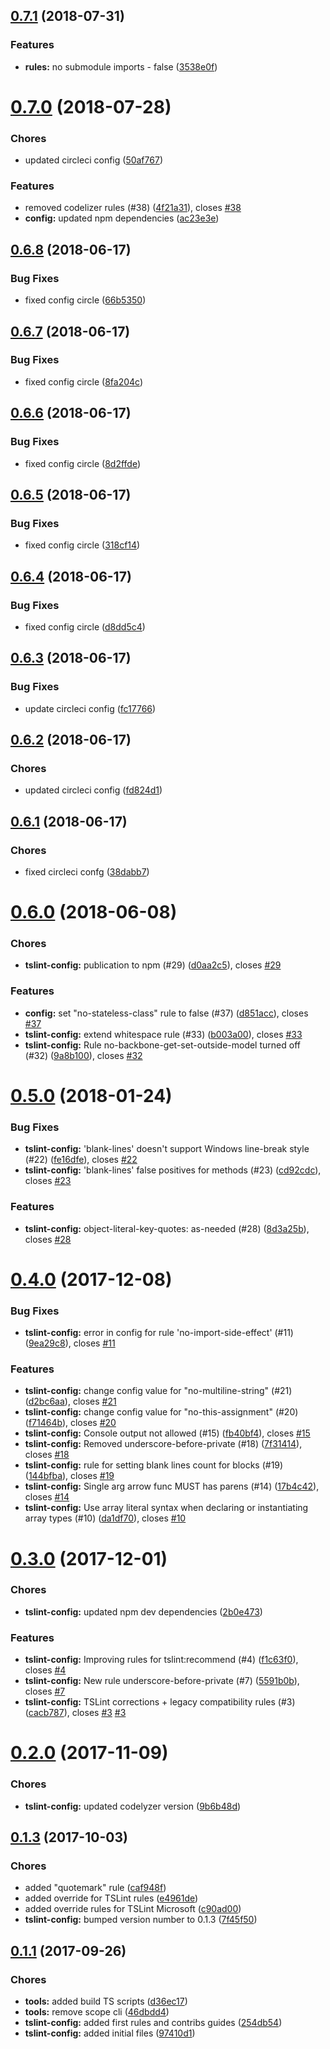 <a name="0.7.1"></a>
## [0.7.1](https://github.com/positive-js/tslint-config/compare/0.7.0...0.7.1) (2018-07-31)


### Features

* **rules:** no submodule imports - false ([3538e0f](https://github.com/positive-js/tslint-config/commit/3538e0f))



<a name="0.7.0"></a>
# [0.7.0](https://github.com/positive-js/tslint-config/compare/0.6.8...0.7.0) (2018-07-28)


### Chores

* updated circleci config ([50af767](https://github.com/positive-js/tslint-config/commit/50af767))


### Features

* removed codelizer rules (#38) ([4f21a31](https://github.com/positive-js/tslint-config/commit/4f21a31)), closes [#38](https://github.com/positive-js/tslint-config/issues/38)
* **config:** updated npm dependencies ([ac23e3e](https://github.com/positive-js/tslint-config/commit/ac23e3e))



<a name="0.6.8"></a>
## [0.6.8](https://github.com/positive-js/tslint-config/compare/0.6.7...0.6.8) (2018-06-17)


### Bug Fixes

* fixed config circle ([66b5350](https://github.com/positive-js/tslint-config/commit/66b5350))



<a name="0.6.7"></a>
## [0.6.7](https://github.com/positive-js/tslint-config/compare/0.6.6...0.6.7) (2018-06-17)


### Bug Fixes

* fixed config circle ([8fa204c](https://github.com/positive-js/tslint-config/commit/8fa204c))



<a name="0.6.6"></a>
## [0.6.6](https://github.com/positive-js/tslint-config/compare/0.6.5...0.6.6) (2018-06-17)


### Bug Fixes

* fixed config circle ([8d2ffde](https://github.com/positive-js/tslint-config/commit/8d2ffde))



<a name="0.6.5"></a>
## [0.6.5](https://github.com/positive-js/tslint-config/compare/0.6.4...0.6.5) (2018-06-17)


### Bug Fixes

* fixed config circle ([318cf14](https://github.com/positive-js/tslint-config/commit/318cf14))



<a name="0.6.4"></a>
## [0.6.4](https://github.com/positive-js/tslint-config/compare/0.6.3...0.6.4) (2018-06-17)


### Bug Fixes

* fixed config circle ([d8dd5c4](https://github.com/positive-js/tslint-config/commit/d8dd5c4))



<a name="0.6.3"></a>
## [0.6.3](https://github.com/positive-js/tslint-config/compare/0.6.2...0.6.3) (2018-06-17)


### Bug Fixes

* update circleci config ([fc17766](https://github.com/positive-js/tslint-config/commit/fc17766))



<a name="0.6.2"></a>
## [0.6.2](https://github.com/positive-js/tslint-config/compare/0.6.1...0.6.2) (2018-06-17)


### Chores

* updated circleci config ([fd824d1](https://github.com/positive-js/tslint-config/commit/fd824d1))



<a name="0.6.1"></a>
## [0.6.1](https://github.com/positive-js/tslint-config/compare/0.6.0...0.6.1) (2018-06-17)


### Chores

* fixed circleci confg ([38dabb7](https://github.com/positive-js/tslint-config/commit/38dabb7))



<a name="0.6.0"></a>
# [0.6.0](https://github.com/positive-js/tslint-config/compare/0.5.0...0.6.0) (2018-06-08)


### Chores

* **tslint-config:** publication to npm (#29) ([d0aa2c5](https://github.com/positive-js/tslint-config/commit/d0aa2c5)), closes [#29](https://github.com/positive-js/tslint-config/issues/29)


### Features

* **config:** set "no-stateless-class" rule to false (#37) ([d851acc](https://github.com/positive-js/tslint-config/commit/d851acc)), closes [#37](https://github.com/positive-js/tslint-config/issues/37)
* **tslint-config:** extend whitespace rule (#33) ([b003a00](https://github.com/positive-js/tslint-config/commit/b003a00)), closes [#33](https://github.com/positive-js/tslint-config/issues/33)
* **tslint-config:** Rule no-backbone-get-set-outside-model turned off (#32) ([9a8b100](https://github.com/positive-js/tslint-config/commit/9a8b100)), closes [#32](https://github.com/positive-js/tslint-config/issues/32)



<a name="0.5.0"></a>
# [0.5.0](https://github.com/positive-js/tslint-config/compare/0.4.0...0.5.0) (2018-01-24)


### Bug Fixes

* **tslint-config:** 'blank-lines' doesn't support Windows line-break style (#22) ([fe16dfe](https://github.com/positive-js/tslint-config/commit/fe16dfe)), closes [#22](https://github.com/positive-js/tslint-config/issues/22)
* **tslint-config:** 'blank-lines' false positives for methods (#23) ([cd92cdc](https://github.com/positive-js/tslint-config/commit/cd92cdc)), closes [#23](https://github.com/positive-js/tslint-config/issues/23)


### Features

* **tslint-config:** object-literal-key-quotes: as-needed (#28) ([8d3a25b](https://github.com/positive-js/tslint-config/commit/8d3a25b)), closes [#28](https://github.com/positive-js/tslint-config/issues/28)



<a name="0.4.0"></a>
# [0.4.0](https://github.com/positive-js/tslint-config/compare/0.3.0...0.4.0) (2017-12-08)


### Bug Fixes

* **tslint-config:** error in config for rule 'no-import-side-effect' (#11) ([9ea29c8](https://github.com/positive-js/tslint-config/commit/9ea29c8)), closes [#11](https://github.com/positive-js/tslint-config/issues/11)


### Features

* **tslint-config:** change config value for "no-multiline-string" (#21) ([d2bc6aa](https://github.com/positive-js/tslint-config/commit/d2bc6aa)), closes [#21](https://github.com/positive-js/tslint-config/issues/21)
* **tslint-config:** change config value for "no-this-assignment" (#20) ([f71464b](https://github.com/positive-js/tslint-config/commit/f71464b)), closes [#20](https://github.com/positive-js/tslint-config/issues/20)
* **tslint-config:** Console output not allowed (#15) ([fb40bf4](https://github.com/positive-js/tslint-config/commit/fb40bf4)), closes [#15](https://github.com/positive-js/tslint-config/issues/15)
* **tslint-config:** Removed underscore-before-private (#18) ([7f31414](https://github.com/positive-js/tslint-config/commit/7f31414)), closes [#18](https://github.com/positive-js/tslint-config/issues/18)
* **tslint-config:** rule for setting blank lines count for blocks (#19) ([144bfba](https://github.com/positive-js/tslint-config/commit/144bfba)), closes [#19](https://github.com/positive-js/tslint-config/issues/19)
* **tslint-config:** Single arg arrow func MUST has parens (#14) ([17b4c42](https://github.com/positive-js/tslint-config/commit/17b4c42)), closes [#14](https://github.com/positive-js/tslint-config/issues/14)
* **tslint-config:** Use array literal syntax when declaring or instantiating array types (#10) ([da1df70](https://github.com/positive-js/tslint-config/commit/da1df70)), closes [#10](https://github.com/positive-js/tslint-config/issues/10)



<a name="0.3.0"></a>
# [0.3.0](https://github.com/positive-js/tslint-config/compare/0.2.0...0.3.0) (2017-12-01)


### Chores

* **tslint-config:** updated npm dev dependencies ([2b0e473](https://github.com/positive-js/tslint-config/commit/2b0e473))


### Features

* **tslint-config:** Improving rules for tslint:recommend (#4) ([f1c63f0](https://github.com/positive-js/tslint-config/commit/f1c63f0)), closes [#4](https://github.com/positive-js/tslint-config/issues/4)
* **tslint-config:** New rule underscore-before-private (#7) ([5591b0b](https://github.com/positive-js/tslint-config/commit/5591b0b)), closes [#7](https://github.com/positive-js/tslint-config/issues/7)
* **tslint-config:** TSLint corrections + legacy compatibility rules (#3) ([cacb787](https://github.com/positive-js/tslint-config/commit/cacb787)), closes [#3](https://github.com/positive-js/tslint-config/issues/3) [#3](https://github.com/positive-js/tslint-config/issues/3)



<a name="0.2.0"></a>
# [0.2.0](https://github.com/positive-js/tslint-config/compare/0.1.3...0.2.0) (2017-11-09)


### Chores

* **tslint-config:** updated codelyzer version ([9b6b48d](https://github.com/positive-js/tslint-config/commit/9b6b48d))



<a name="0.1.3"></a>
## [0.1.3](https://github.com/positive-js/tslint-config/compare/0.1.1...0.1.3) (2017-10-03)


### Chores

* added "quotemark" rule ([caf948f](https://github.com/positive-js/tslint-config/commit/caf948f))
* added override for TSLint rules ([e4961de](https://github.com/positive-js/tslint-config/commit/e4961de))
* added override rules for TSLint Microsoft ([c90ad00](https://github.com/positive-js/tslint-config/commit/c90ad00))
* **tslint-config:** bumped version number to 0.1.3 ([7f45f50](https://github.com/positive-js/tslint-config/commit/7f45f50))



<a name="0.1.1"></a>
## [0.1.1](https://github.com/positive-js/tslint-config/compare/97410d1...0.1.1) (2017-09-26)


### Chores

* **tools:** added build TS scripts ([d36ec17](https://github.com/positive-js/tslint-config/commit/d36ec17))
* **tools:** remove scope cli ([46dbdd4](https://github.com/positive-js/tslint-config/commit/46dbdd4))
* **tslint-config:** added first rules and contribs guides ([254db54](https://github.com/positive-js/tslint-config/commit/254db54))
* **tslint-config:** added initial files ([97410d1](https://github.com/positive-js/tslint-config/commit/97410d1))



